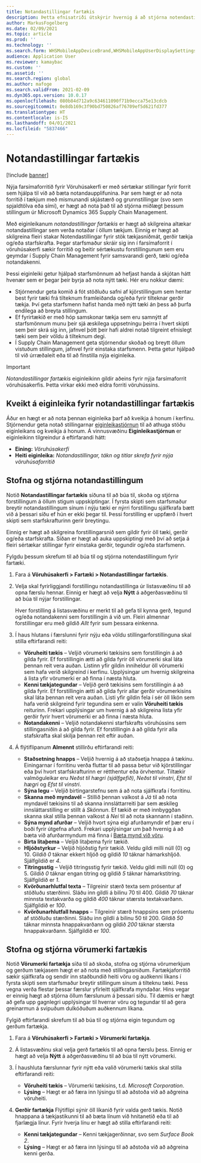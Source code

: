 ```yaml
---
title: Notandastillingar fartækis
description: Þetta efnisatriði útskýrir hvernig á að stjórna notendastillingum fartækis fyrir starfsmenn í vöruhúsi.
author: MarkusFogelberg
ms.date: 02/09/2021
ms.topic: article
ms.prod: ''
ms.technology: ''
ms.search.form: WHSMobileAppDeviceBrand,WHSMobileAppUserDisplaySettings
audience: Application User
ms.reviewer: kamaybac
ms.custom: ''
ms.assetid: ''
ms.search.region: global
ms.author: mafoge
ms.search.validFrom: 2021-02-09
ms.dyn365.ops.version: 10.0.17
ms.openlocfilehash: 080b84d712a9c634611090f71b9ecca75e13cdcb
ms.sourcegitcommit: 0e8db169c3f90bd750826af76709ef5d621fd377
ms.translationtype: HT
ms.contentlocale: is-IS
ms.lasthandoff: 04/01/2021
ms.locfileid: "5837466"
---
```

# <a name="mobile-device-user-settings"></a>Notandastillingar fartækis

[!include [banner](../../includes/banner.md)]

Nýja farsímaforritið fyrir Vöruhúsakerfi er með sértækar stillingar fyrir forrit sem hjálpa til við að bæta notandaupplifunina. Þar sem hægt er að nota forritið í tækjum með mismunandi skjástærð og grunnstillingar (svo sem spjaldtölva eða sími), er hægt að nota það til að stjórna miðlægt þessum stillingum úr Microsoft Dynamics 365 Supply Chain Management.

Með eiginleikanum *notandastillingar fartækis* er hægt að skilgreina altækar notandastillingar sem verða notaðar í öllum tækjum. Einnig er hægt að skilgreina fleiri stakar Notendastillingar fyrir stök tækjasniðmát, gerðir tækja og/eða starfskrafta. Þegar starfsmaður skráir sig inn í farsímaforrit í vöruhúsakerfi sækir forritið og beitir sértækustu forstillingunum sem eru geymdar í Supply Chain Management fyrir samsvarandi gerð, tæki og/eða notandakenni.

Þessi eiginleiki getur hjálpað starfsmönnum að hefjast handa á skjótan hátt hvenær sem er þegar þeir byrja að nota nýtt tæki. Hér eru nokkur dæmi:

- Stjórnendur geta komið á fót stöðluðu safni af kjörstillingum sem hentar best fyrir tæki frá tilteknum framleiðanda og/eða fyrir tilteknar gerðir tækja. Því geta starfsmenn hafist handa með nýtt tæki án þess að þurfa endilega að breyta stillingum.
- Ef fyrirtækið er með hóp samskonar tækja sem eru samnýtt af starfsmönnum munu þeir sjá æskilega uppsetningu þeirra í hvert skipti sem þeir skrá sig inn, jafnvel þótt þeir hafi aldrei notað tilgreint efnislegt tæki sem þeir völdu á tilteknum degi.
- Í Supply Chain Management geta stjórnendur skoðað og breytt öllum vistuðum stillingum, jafnvel fyrir einstaka starfsmenn. Þetta getur hjálpað til við úrræðaleit eða til að fínstilla nýja eiginleika.

> [!IMPORTANT]
> *Notandastillingar fartækis* eiginleikinn gildir aðeins fyrir nýja farsímaforrit vöruhúsakerfis. Þetta virkar ekki með eldra forriti vöruhússins.

## <a name="turn-on-the-mobile-device-user-settings-feature"></a>Kveikt á eiginleika fyrir notandastillingar fartækis

Áður en hægt er að nota þennan eiginleika þarf að kveikja á honum í kerfinu. Stjórnendur geta notað stillingarnar [eiginleikastjórnun](../../fin-ops-core/fin-ops/get-started/feature-management/feature-management-overview.md) til að athuga stöðu eiginleikans og kveikja á honum. Á vinnusvæðinu **Eiginleikastjórnun** er eiginleikinn tilgreindur á eftirfarandi hátt:

- **Eining:** *Vöruhúsakerfi*
- **Heiti eiginleika:** *Notandastillingar, tákn og titlar skrefa fyrir nýja vöruhúsaforritið*

## <a name="create-and-manage-user-settings"></a>Stofna og stjórna notandastillingum

Notið **Notandastillingar fartækis** síðuna til að búa til, skoða og stjórna forstillingum á öllum stigum uppskiptingar. Í fyrsta skipti sem starfsmaður breytir notandastillingum sínum í nýju tæki er nýrri forstillingu sjálfkrafa bætt við á þessari síðu ef hún er ekki þegar til. Þessi forstilling er uppfærð í hvert skipti sem starfskrafturinn gerir breytingu.

Einnig er hægt að skilgreina forstillingarsnið sem gildir fyrir öll tæki, gerðir og/eða starfskrafta. Síðan er hægt að auka uppskiptingi með því að setja á fleiri sértækar stillingar fyrir einstaka gerðir, tegundir og/eða starfsmenn.

Fylgdu þessum skrefum til að búa til og stjórna notendastillingum fyrir fartæki.

1. Fara á **Vöruhúsakerfi \> Fartæki \> Notandastillingar fartækis**.
1. Velja skal fyrirliggjandi forstillingu notandastillinga úr listasvæðinu til að opna færslu hennar. Einnig er hægt að velja **Nýtt** á aðgerðasvæðinu til að búa til nýjar forstillingar.

    Hver forstilling á listasvæðinu er merkt til að gefa til kynna gerð, tegund og/eða notandakenni sem forstillingin á við um. Fleiri almennar forstillingar eru með gildið *Allt* fyrir sum þessara einkenna.

1. Í haus hlutans í færslunni fyrir nýju eða völdu stillingarforstillinguna skal stilla eftirfarandi reiti:

    - **Vöruheiti tækis** – Veljið vörumerki tækisins sem forstillingin á að gilda fyrir. Ef forstillingin ætti að gilda fyrir öll vörumerki skal láta þennan reit vera auðan. Listinn yfir gildin inniheldur öll vörumerki sem hafa verið skilgreind í kerfinu. Upplýsingar um hvernig skilgreina á lista yfir vörumerki er að finna í næsta hluta.
    - **Kenni tækjategundar** – Veljið gerð tækisins sem forstillingin á að gilda fyrir. Ef forstillingin ætti að gilda fyrir allar gerðir vörumerkisins skal láta þennan reit vera auðan. Listi yfir gildin fela í sér öll líkön sem hafa verið skilgreind fyrir tegundina sem er valin **Vöruheiti tækis** reiturinn. Frekari upplýsingar um hvernig á að skilgreina lista yfir gerðir fyrir hvert vörumerki er að finna í næsta hluta.
    - **Notandakenni** – Veljið notandakenni starfskrafts vöruhússins sem stillingasniðin á að gilda fyrir. Ef forstillingin á að gilda fyrir alla stafskrafta skal skilja þennan reit eftir auðan.

1. Á flýtiflipanum **Almennt** stillirðu eftirfarandi reiti:

    - **Staðsetning hnapps** – Veljið hvernig á að staðsetja hnappa á tækinu. Einingarnar í forritinu verða fluttar til að passa betur við kjörstillingar eða því hvort starfskrafturinn er rétthentur eða örvhentur. Tiltækir valmöguleikar eru *Neðst til hægri (sjálfgefið)*, *Neðst til vinstri*, *Efst til hægri* og *Efst til vinstri*.
    - **Sýna legu** – Veljið birtingarstefnu sem á að nota sjálfkrafa í forritinu.
    - **Skanna með myndavél** – Stillið þennan valkost á *Já* til að nota myndavél tækisins til að skanna innsláttarreiti þar sem æskileg innsláttarstilling er stillt á *Skönnun*. Ef tækið er með innbyggðan skanna skal stilla þennan valkost á *Nei* til að nota skannann í staðinn.
    - **Sýna mynd afurðar** – Veljið hvort sýna eigi afurðamyndir ef þær eru í boði fyrir útgefna afurð. Frekari upplýsingar um það hvernig á að bæta við afurðarmyndum má finna í [Bæta mynd við vöru](../pim/tasks/add-image-product.md).
    - **Birta litaþema** – Veljið litaþema fyrir tækið.
    - **Hljóðstyrkur** – Veljið hljóðstig fyrir tækið. Veldu gildi milli núll (0) og 10. Gildið *0* táknar ekkert hljóð og gildið *10* táknar hámarkshljóð. Sjálfgildið er *4*.
    - **Titringsstig** – Veljið titringsstig fyrir tækið. Veldu gildi milli núll (0) og 5. Gildið *0* táknar engan titring og gildið *5* táknar hámarkstitring. Sjálfgildið er *1*.
    - **Kvörðunarhlutfal texta** – Tilgreinir stærð texta sem prósentur af stöðluðu stærðinni. Sláðu inn gildli á bilinu 70 til 400. Gildið *70* táknar minnsta textakvarða og gildið *400* táknar stærsta textakvarðann. Sjálfgildið er *100*.
    - **Kvörðunarhlutfall hnapps** – Tilgreinir stærð hnappsins sem prósentu af stöðluðu stærðinni. Sláðu inn gildli á bilinu 50 til 200. Gildið *50* táknar minnsta hnappakvarðann og gildið *200* táknar stærsta hnappakvarðann. Sjálfgildið er *100*.

## <a name="create-and-manage-mobile-device-brands"></a>Stofna og stjórna vörumerki fartækis

Notið **Vörumerki fartækja** síða til að skoða, stofna og stjórna vörumerkjum og gerðum tækjasem hægt er að nota með stillingasniðum. Fartækjaforritið sækir sjálfkrafa og sendir inn staðbundið heiti vöru og auðkenni líkans í fyrsta skipti sem starfsmaður breytir stillingum sínum á tilteknu tæki. Þess vegna verða flestar þessar færslur yfirleitt sjálfkrafa myndaðar. Hins vegar er einnig hægt að stjórna öllum færslunum á þessari síðu. Til dæmis er hægt að gefa upp gagnlegri upplýsingar til hverrar vöru og tegundar til að gera greinarmun á svipuðum dulkóðuðum auðkennum líkana.

Fylgið eftirfarandi skrefum til að búa til og stjórna eigin tegundum og gerðum fartækja.

1. Fara á **Vöruhúsakerfi \> Fartæki \> Vörumerki fartækja**.
1. Á listasvæðinu skal velja gerð fartækis til að opna færslu þess. Einnig er hægt að velja **Nýtt** á aðgerðasvæðinu til að búa til nýtt vörumerki.
1. Í haushluta færslunnar fyrir nýtt eða valið vörumerki tækis skal stilla eftirfarandi reiti:

    - **Vöruheiti tækis** – Vörumerki tækisins, t.d. *Microsoft Corporation*.
    - **Lýsing** – Hægt er að færa inn lýsingu til að aðstoða við að aðgreina vöruheiti.

1. **Gerðir fartækja** Flýtiflipi sýnir öll líkanið fyrir valda gerð tækis. Notið hnappana á tækjastikunni til að bæta línum við hnitanetið eða til að fjarlægja línur. Fyrir hverja línu er hægt að stilla eftirfarandi reiti:

    - **Kenni tækjategundar** – Kenni tækjagerðinnar, svo sem *Surface Book 2*.
    - **Lýsing** – Hægt er að færa inn lýsingu til að aðstoða við að aðgreina kenni gerða.
